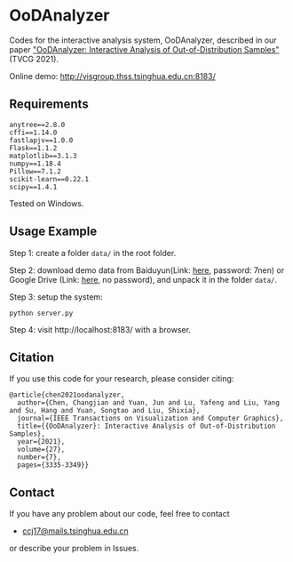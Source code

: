 OoDAnalyzer
==================================================================

Codes for the interactive analysis system, OoDAnalyzer, described in our paper ["OoDAnalyzer: Interactive Analysis of Out-of-Distribution Samples"](https://ieeexplore.ieee.org/document/8994105) (TVCG 2021).

Online demo: http://visgroup.thss.tsinghua.edu.cn:8183/

Requirements
----------
```
anytree==2.8.0
cffi==1.14.0
fastlapjv==1.0.0
Flask==1.1.2
matplotlib==3.1.3
numpy==1.18.4
Pillow==7.1.2
scikit-learn==0.22.1
scipy==1.4.1
```
Tested on Windows.

Usage Example
-----
Step 1: create a folder `data/` in the root folder.

Step 2: download demo data from Baiduyun(Link: [here](https://pan.baidu.com/s/1kFXlgW3pogn2NfSkw2Vyrw), password: 7nen) or Google Drive (Link: [here](https://drive.google.com/file/d/1-QP8DVa5dwOXgFVejassJUlRzYLK5v7o/view?usp=sharing), no password), and unpack it in the folder `data/`.

Step 3: setup the system:
```
python server.py
```

Step 4: visit http://localhost:8183/ with a browser.


## Citation
If you use this code for your research, please consider citing:
```
@article{chen2021oodanalyzer,
  author={Chen, Changjian and Yuan, Jun and Lu, Yafeng and Liu, Yang and Su, Hang and Yuan, Songtao and Liu, Shixia},
  journal={IEEE Transactions on Visualization and Computer Graphics}, 
  title={{OoDAnalyzer}: Interactive Analysis of Out-of-Distribution Samples}, 
  year={2021},
  volume={27},
  number={7},
  pages={3335-3349}}
```

## Contact
If you have any problem about our code, feel free to contact
- ccj17@mails.tsinghua.edu.cn

or describe your problem in Issues.
